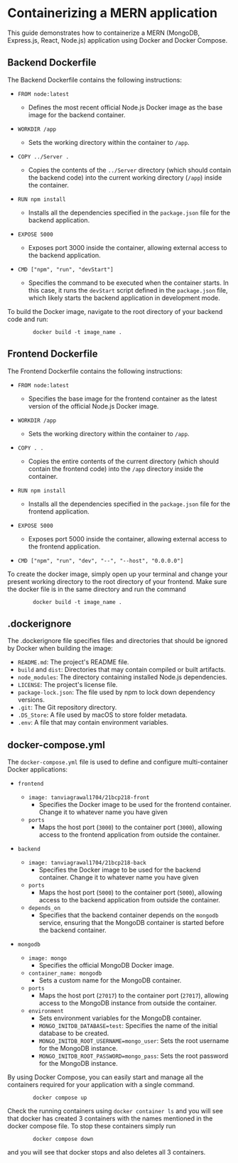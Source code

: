 # Containerizing a MERN application

This guide demonstrates how to containerize a MERN (MongoDB, Express.js, React, Node.js) application using Docker and Docker Compose.


## Backend Dockerfile

The Backend Dockerfile contains the following instructions:

- `FROM node:latest`
  - Defines the most recent official Node.js Docker image as the base image for the backend container.

- `WORKDIR /app`
  - Sets the working directory within the container to `/app`.

- `COPY ../Server .`
  - Copies the contents of the `../Server` directory (which should contain the backend code) into the current working directory (`/app`) inside the container.

- `RUN npm install`
  - Installs all the dependencies specified in the `package.json` file for the backend application.

- `EXPOSE 5000`
  - Exposes port 3000 inside the container, allowing external access to the backend application.

- `CMD ["npm", "run", "devStart"]`
  - Specifies the command to be executed when the container starts. In this case, it runs the `devStart` script defined in the `package.json` file, which likely starts the backend application in development mode.


To build the Docker image, navigate to the root directory of your backend code and run:
    
            docker build -t image_name .

## Frontend Dockerfile

The Frontend Dockerfile contains the following instructions:

- `FROM node:latest`
  - Specifies the base image for the frontend container as the latest version of the official Node.js Docker image.

- `WORKDIR /app`
  - Sets the working directory within the container to `/app`.

- `COPY . .`
  - Copies the entire contents of the current directory (which should contain the frontend code) into the `/app` directory inside the container.

- `RUN npm install`
  - Installs all the dependencies specified in the `package.json` file for the frontend application.

- `EXPOSE 5000`
  - Exposes port 5000 inside the container, allowing external access to the frontend application.

- `CMD ["npm", "run", "dev", "--", "--host", "0.0.0.0"]`
 

To create the docker image, simply open up your terminal and change your present working directory to the root directory of your frontend. Make sure the docker file is in the same directory and run the command
    
            docker build -t image_name .

## .dockerignore

The .dockerignore file specifies files and directories that should be ignored by Docker when building the image:

- `README.md`: The project's README file.
- `build` and `dist`: Directories that may contain compiled or built artifacts.
- `node_modules`: The directory containing installed Node.js dependencies.
- `LICENSE`: The project's license file.
- `package-lock.json`: The file used by npm to lock down dependency versions.
- `.git`: The Git repository directory.
- `.DS_Store`: A file used by macOS to store folder metadata.
- `.env`: A file that may contain environment variables.

## docker-compose.yml

The `docker-compose.yml` file is used to define and configure multi-container Docker applications:

- `frontend`
  - `image: tanviagrawal1704/21bcp218-front`
    - Specifies the Docker image to be used for the frontend container. Change it to whatever name you have given
  - `ports`
    - Maps the host port (`3000`) to the container port (`3000`), allowing access to the frontend application from outside the container.

- `backend`
  - `image: tanviagrawal1704/21bcp218-back`
    - Specifies the Docker image to be used for the backend container. Change it to whatever name you have given
  - `ports`
    - Maps the host port (`5000`) to the container port (`5000`), allowing access to the backend application from outside the container.
  - `depends_on`
    - Specifies that the backend container depends on the `mongodb` service, ensuring that the MongoDB container is started before the backend container.

- `mongodb`
  - `image: mongo`
    - Specifies the official MongoDB Docker image.
  - `container_name: mongodb`
    - Sets a custom name for the MongoDB container.
  - `ports`
    - Maps the host port (`27017`) to the container port (`27017`), allowing access to the MongoDB instance from outside the container.
  - `environment`
    - Sets environment variables for the MongoDB container.
    - `MONGO_INITDB_DATABASE=test`: Specifies the name of the initial database to be created.
    - `MONGO_INITDB_ROOT_USERNAME=mongo_user`: Sets the root username for the MongoDB instance.
    - `MONGO_INITDB_ROOT_PASSWORD=mongo_pass`: Sets the root password for the MongoDB instance.

By using Docker Compose, you can easily start and manage all the containers required for your application with a single command.
    
            docker compose up

Check the running containers using ```docker container ls``` and you will see that docker has created 3 containers with the names mentioned in the docker compose file. To stop these containers simply run 
            
            docker compose down
and you will see that docker stops and also deletes all 3 containers.
    
